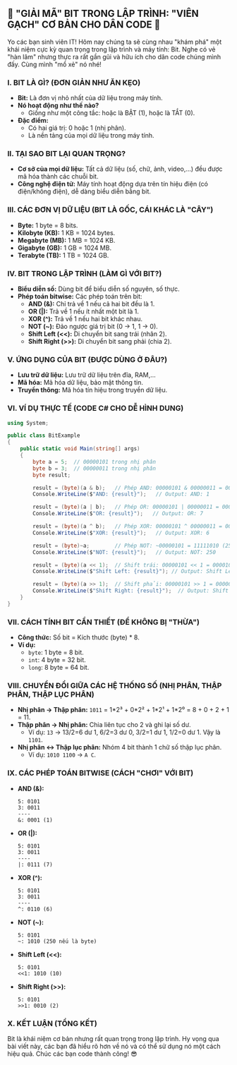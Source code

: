 ## **🚀 "GIẢI MÃ" BIT TRONG LẬP TRÌNH: "VIÊN GẠCH" CƠ BẢN CHO DÂN CODE 🚀**

Yo các bạn sinh viên IT! Hôm nay chúng ta sẽ cùng nhau "khám phá" một khái niệm cực kỳ quan trọng trong lập trình và máy
tính: Bit. Nghe có vẻ "hàn lâm" nhưng thực ra rất gần gũi và hữu ích cho dân code chúng mình đấy. Cùng mình "mổ xẻ" nó
nhé!

### **I. BIT LÀ GÌ? (ĐƠN GIẢN NHƯ ĂN KẸO)**

- **Bit:** Là đơn vị nhỏ nhất của dữ liệu trong máy tính.
- **Nó hoạt động như thế nào?**
    - Giống như một công tắc: hoặc là BẬT (1), hoặc là TẮT (0).
- **Đặc điểm:**
    - Có hai giá trị: 0 hoặc 1 (nhị phân).
    - Là nền tảng của mọi dữ liệu trong máy tính.

### **II. TẠI SAO BIT LẠI QUAN TRỌNG?**

- **Cơ sở của mọi dữ liệu:** Tất cả dữ liệu (số, chữ, ảnh, video,...) đều được mã hóa thành các chuỗi bit.
- **Công nghệ điện tử:** Máy tính hoạt động dựa trên tín hiệu điện (có điện/không điện), dễ dàng biểu diễn bằng bit.

### **III. CÁC ĐƠN VỊ DỮ LIỆU (BIT LÀ GỐC, CÁI KHÁC LÀ "CÂY")**

- **Byte:** 1 byte = 8 bits.
- **Kilobyte (KB):** 1 KB = 1024 bytes.
- **Megabyte (MB):** 1 MB = 1024 KB.
- **Gigabyte (GB):** 1 GB = 1024 MB.
- **Terabyte (TB):** 1 TB = 1024 GB.

### **IV. BIT TRONG LẬP TRÌNH (LÀM GÌ VỚI BIT?)**

- **Biểu diễn số:** Dùng bit để biểu diễn số nguyên, số thực.
- **Phép toán bitwise:** Các phép toán trên bit:
    - **AND (&):** Chỉ trả về 1 nếu cả hai bit đều là 1.
    - **OR (|):** Trả về 1 nếu ít nhất một bit là 1.
    - **XOR (^):** Trả về 1 nếu hai bit khác nhau.
    - **NOT (~):** Đảo ngược giá trị bit (0 -> 1, 1 -> 0).
    - **Shift Left (<<):** Di chuyển bit sang trái (nhân 2).
    - **Shift Right (>>):** Di chuyển bit sang phải (chia 2).

### **V. ỨNG DỤNG CỦA BIT (ĐƯỢC DÙNG Ở ĐÂU?)**

- **Lưu trữ dữ liệu:** Lưu trữ dữ liệu trên đĩa, RAM,...
- **Mã hóa:** Mã hóa dữ liệu, bảo mật thông tin.
- **Truyền thông:** Mã hóa tín hiệu trong truyền dữ liệu.

### **VI. VÍ DỤ THỰC TẾ (CODE C# CHO DỄ HÌNH DUNG)**

```csharp
using System;

public class BitExample
{
    public static void Main(string[] args)
    {
        byte a = 5;  // 00000101 trong nhị phân
        byte b = 3;  // 00000011 trong nhị phân
        byte result;

        result = (byte)(a & b);   // Phép AND: 00000101 & 00000011 = 00000001 (1)
        Console.WriteLine($"AND: {result}");   // Output: AND: 1

        result = (byte)(a | b);   // Phép OR: 00000101 | 00000011 = 00000111 (7)
        Console.WriteLine($"OR: {result}");   // Output: OR: 7

        result = (byte)(a ^ b);   // Phép XOR: 00000101 ^ 00000011 = 00000110 (6)
        Console.WriteLine($"XOR: {result}");   // Output: XOR: 6

        result = (byte)~a;        // Phép NOT: ~00000101 = 11111010 (250 trong số không dấu)
        Console.WriteLine($"NOT: {result}");   // Output: NOT: 250

        result = (byte)(a << 1);  // Shift trái: 00000101 << 1 = 00001010 (10)
        Console.WriteLine($"Shift Left: {result}"); // Output: Shift Left: 10

        result = (byte)(a >> 1);  // Shift phải: 00000101 >> 1 = 00000010 (2)
        Console.WriteLine($"Shift Right: {result}");  // Output: Shift Right: 2
    }
}
```

### **VII. CÁCH TÍNH BIT CẦN THIẾT (ĐỂ KHÔNG BỊ "THỪA")**

- **Công thức:** Số bit = Kích thước (byte) \* 8.
- **Ví dụ:**
    - `byte`: 1 byte = 8 bit.
    - `int`: 4 byte = 32 bit.
    - `long`: 8 byte = 64 bit.

### **VIII. CHUYỂN ĐỔI GIỮA CÁC HỆ THỐNG SỐ (NHỊ PHÂN, THẬP PHÂN, THẬP LỤC PHÂN)**

- **Nhị phân -> Thập phân:** `1011` = 1\*2³ + 0\*2² + 1\*2¹ + 1\*2⁰ = 8 + 0 + 2 + 1 = 11.
- **Thập phân -> Nhị phân:** Chia liên tục cho 2 và ghi lại số dư.
    - Ví dụ: `13` -> 13/2=6 dư 1, 6/2=3 dư 0, 3/2=1 dư 1, 1/2=0 dư 1. Vậy là `1101`.
- **Nhị phân <-> Thập lục phân:** Nhóm 4 bit thành 1 chữ số thập lục phân.
    - Ví dụ: `1010 1100` -> `A C`.

### **IX. CÁC PHÉP TOÁN BITWISE (CÁCH "CHƠI" VỚI BIT)**

- **AND (&):**
  ```
  5: 0101
  3: 0011
  ----
  &: 0001 (1)
  ```
- **OR (|):**
  ```
  5: 0101
  3: 0011
  ----
  |: 0111 (7)
  ```
- **XOR (^):**
  ```
  5: 0101
  3: 0011
  ----
  ^: 0110 (6)
  ```
- **NOT (~):**
  ```
  5: 0101
  ~: 1010 (250 nếu là byte)
  ```
- **Shift Left (<<):**
  ```
  5: 0101
  <<1: 1010 (10)
  ```
- **Shift Right (>>):**
  ```
  5: 0101
  >>1: 0010 (2)
  ```

### **X. KẾT LUẬN (TỔNG KẾT)**

Bit là khái niệm cơ bản nhưng rất quan trọng trong lập trình. Hy vọng qua bài viết này, các bạn đã hiểu rõ hơn về nó và
có thể sử dụng nó một cách hiệu quả. Chúc các bạn code thành công! 😎
